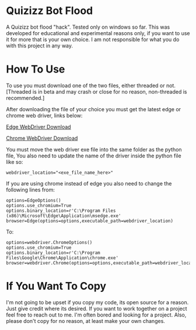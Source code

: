 # Quizizz Bot Flood
A Quizizz bot flood "hack". Tested only on windows so far. This was developed for educational and experimental reasons only, if you want to use it for more that is your own choice. I am not responsible for what you do with this project in any way.

# How To Use
To use you must download one of the two files, either threaded or not.
[Threaded is in beta and may crash or close for no reason, non-threaded is recommended.]


After downloading the file of your choice you must get the latest edge or chrome web driver, links below:

[Edge WebDriver Download](https://developer.microsoft.com/en-us/microsoft-edge/tools/webdriver/)

[Chrome WebDriver Download](https://sites.google.com/a/chromium.org/chromedriver/downloads)

You must move the web driver exe file into the same folder as the python file, You also need to update the name of the driver inside the python file like so:
```
webdriver_location="<exe_file_name_here>"
```

If you are using chrome instead of edge you also need to change the following lines from:
```
options=EdgeOptions()
options.use_chromium=True
options.binary_location=r'C:\Program Files (x86)\Microsoft\Edge\Application\msedge.exe'
browser=Edge(options=options,executable_path=webdriver_location)
```
To:
```
options=webdriver.ChromeOptions()
options.use_chromium=True
options.binary_location=r'C:\Program Files\Google\Chrome\Application\chrome.exe'
browser=webdriver.Chrome(options=options,executable_path=webdriver_location)
```

# If You Want To Copy
I'm not going to be upset if you copy my code, its open source for a reason. Just give credit where its desired. If you want to work together on a project feel free to reach out to me. I'm often bored and looking for a project. Also, please don't copy for no reason, at least make your own changes.
